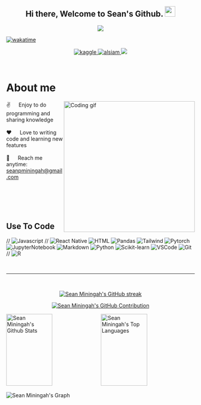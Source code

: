 
<h2 align="center">
  Hi there, Welcome to Sean's Github.
  <img src="https://media.giphy.com/media/hvRJCLFzcasrR4ia7z/giphy.gif" width="28">
</h2>



<p align="center">
  <a href="https://github.com/alsiam"><img src="https://readme-typing-svg.herokuapp.com/?lines=Software%20Engineer;Python;Golang;Machine%20Learning%20Engineer;2%2B%20years%20of%20coding%20experience;Always%20learning%20new%20things&center=true&width=380&height=45"></a>
</p>



[![wakatime](https://wakatime.com/badge/user/917ce416-d6b6-4bf7-b89f-02fee9fd09c4.svg)](https://wakatime.com/@917ce416-d6b6-4bf7-b89f-02fee9fd09c4)

<p align="center">
 <a href="https://www.kaggle.com/seanminingah" target="blank">
  <img src="https://img.shields.io/badge/Kaggle-DC143C?style=for-the-badge&logo=kaggle&logoColor=white" alt="kaggle" />
 </a>
 <a href="https://www.linkedin.com/in/sean-miningah-876418163/" target="_blank">
  <img src="https://img.shields.io/badge/LinkedIn-0077B5?style=for-the-badge&logo=linkedin&logoColor=white" alt="alsiam"/>
 </a>
<!--  <a href="https://dev.to/alsiam" target="_blank">
  <img src="https://img.shields.io/badge/dev.to-0A0A0A?style=for-the-badge&logo=dev.to&logoColor=white" alt="alsiam" />
 </a> -->
 <a href=https://twitter.com/SeanMiningah" target="_blank">
  <img src="https://img.shields.io/badge/Twitter-1DA1F2?style=for-the-badge&logo=twitter&logoColor=white" />
 </a>
<!--  <a href="https://instagram.com/alsiam.dev" target="_blank">
  <img src="https://img.shields.io/badge/Instagram-fe4164?style=for-the-badge&logo=instagram&logoColor=white" alt="alsiam" />
 </a>  -->
<!--  <a href="https://facebook.com/alsiam.dev" target="_blank">
  <img src="https://img.shields.io/badge/Facebook-20BEFF?&style=for-the-badge&logo=facebook&logoColor=white" alt="alsiam"  />
  </a>  -->
</p>
<br />
                                                                                                                         
                                                                                                                   
<!-- About Section -->
 # About me
 
<p>
 <img align="right" width="350" src="/assets/programming.gif" alt="Coding gif" />
  
 ✌️ &emsp; Enjoy to do programming and sharing knowledge <br/><br/>
 ❤️ &emsp; Love to writing code and learning new features<br/><br/>
 📧 &emsp; Reach me anytime: seanpminingah@gmail.com<br/><br/>

</p>

<br/>
<br/>
<br/>
                                                                              
                                                                              
 ## Use To Code

// ![Javascript](https://img.shields.io/badge/Javascript-F0DB4F?style=for-the-badge&labelColor=black&logo=javascript&logoColor=F0DB4F)
// ![React Native](https://img.shields.io/badge/React_Native-20232A?style=for-the-badge&logo=react&logoColor=61DAFB)
![HTML](https://img.shields.io/badge/HTML5-E34F26?style=for-the-badge&logo=html5&logoColor=white)
![Pandas](https://img.shields.io/badge/Pandas-0170FE?style=for-the-badge&logo=pandas&logoColor=white)
![Tailwind](https://img.shields.io/badge/Tailwind_CSS-092749?style=for-the-badge&logo=tailwindcss&logoColor=06B6D4&labelColor=000000)
![Pytorch](https://img.shields.io/badge/Pytorch-563D7C?style=for-the-badge&logo=pytorch&logoColor=white)
![JupyterNotebook](https://img.shields.io/badge/Jupyter-Notebook-2E7EEA?style=for-the-badge&logo=jupyter-notebook&logoColor=white)
![Markdown](https://img.shields.io/badge/Markdown-000000?style=for-the-badge&logo=markdown&logoColor=white)
![Python](https://img.shields.io/badge/Python-593D88?style=for-the-badge&logo=python&logoColor=white)
![Scikit-learn](https://img.shields.io/badge/Scikit_learn-FF4154?style=for-the-badge&logo=scikit-learn%20query&logoColor=white)
![VSCode](https://img.shields.io/badge/Visual_Studio-0078d7?style=for-the-badge&logo=visual%20studio&logoColor=white)
![Git](https://img.shields.io/badge/Git-F05032?style=for-the-badge&logo=git&logoColor=white)
// ![R](https://img.shields.io/badge/R-F05032?style=for-the-badge&logo=R&logoColor=white)                                                          
                                                                            
                                                                              
<br/>
<hr/>
<br/>

<p align="center">
  <a href="https://github.com/sean-miningah">
    <img src="https://github-readme-streak-stats.herokuapp.com/?user=sean-miningah&theme=radical&border=7F3FBF&background=0D1117" alt="Sean Miningah's GitHub streak"/>
  </a>
</p>

<p align="center">
  <a href="https://github.com/Sean-Miningah">
    <img src="https://github-profile-summary-cards.vercel.app/api/cards/profile-details?username=sean-miningah&theme=radical" alt="Sean Miningah's GitHub Contribution"/>
  </a>
</p>  

<a> 
    <a href="https://github.com/sean-miningah"><img alt="Sean Miningah's Github Stats" src="https://denvercoder1-github-readme-stats.vercel.app/api?username=sean-miningah&show_icons=true&count_private=true&theme=react&border_color=7F3FBF&bg_color=0D1117&title_color=F85D7F&icon_color=F8D866" height="192px" width="49.5%"/></a>
  <a href="https://github.com/sean-miningah"><img alt="Sean Miningah's Top Languages" src="https://denvercoder1-github-readme-stats.vercel.app/api/top-langs/?username=sean-miningah&langs_count=8&layout=compact&theme=react&border_color=7F3FBF&bg_color=0D1117&title_color=F85D7F&icon_color=F8D866" height="192px" width="49.5%"/></a>
  <br/>
</a>


![Sean Miningah's Graph](https://github-readme-activity-graph.cyclic.app/graph?username=sean-miningah&custom_title=Sean%20Miningah's%20GitHub%20Activity%20Graph&bg_color=0D1117&color=7F3FBF&line=7F3FBF&point=7F3FBF&area_color=FFFFFF&title_color=FFFFFF&area=true)
